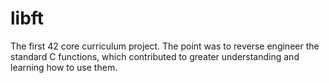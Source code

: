 # libft
The first 42 core curriculum project. The point was to reverse engineer the standard C functions, which contributed to greater understanding and learning how to use them.
